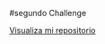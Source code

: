 #segundo Challenge

<a href="https://ecuevachristian.github.io/PortafolioChristian/">Visualiza mi repositorio</a>